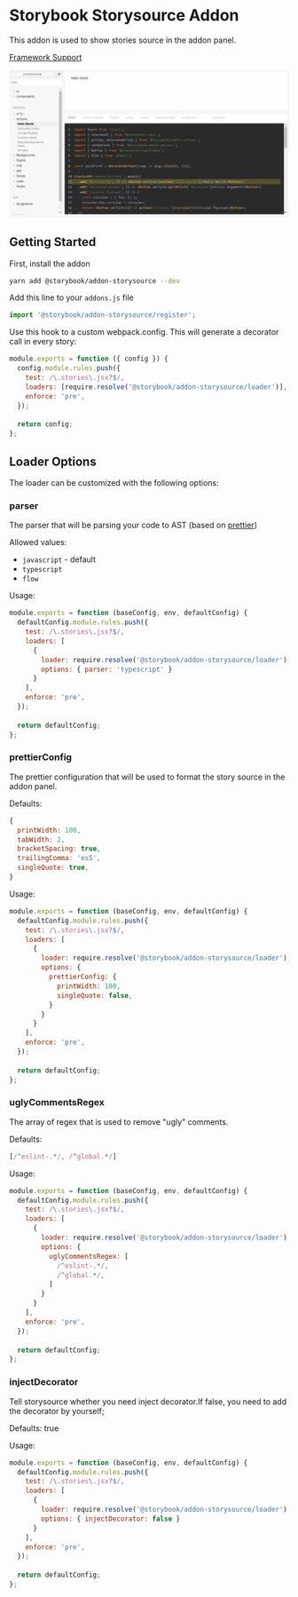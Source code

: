 # Storybook Storysource Addon

This addon is used to show stories source in the addon panel. 

[Framework Support](https://github.com/storybooks/storybook/blob/master/ADDONS_SUPPORT.md)

![Storysource Demo](demo.gif)

## Getting Started

First, install the addon

```sh
yarn add @storybook/addon-storysource --dev
```

Add this line to your `addons.js` file

```js
import '@storybook/addon-storysource/register';
```

Use this hook to a custom webpack.config. This will generate a decorator call in every story:

```js
module.exports = function ({ config }) {
  config.module.rules.push({
    test: /\.stories\.jsx?$/,
    loaders: [require.resolve('@storybook/addon-storysource/loader')],
    enforce: 'pre',
  });

  return config;
};
```

## Loader Options

The loader can be customized with the following options:

### parser
The parser that will be parsing your code to AST (based on [prettier](https://github.com/prettier/prettier/tree/master/src/language-js))

Allowed values:
* `javascript` - default
* `typescript`
* `flow`

Usage:

```js
module.exports = function (baseConfig, env, defaultConfig) {
  defaultConfig.module.rules.push({
    test: /\.stories\.jsx?$/,
    loaders: [
      {
        loader: require.resolve('@storybook/addon-storysource/loader'),
        options: { parser: 'typescript' }
      }
    ],
    enforce: 'pre',
  });

  return defaultConfig;
};
```

### prettierConfig

The prettier configuration that will be used to format the story source in the addon panel.

Defaults:
```js
{
  printWidth: 100,
  tabWidth: 2,
  bracketSpacing: true,
  trailingComma: 'es5',
  singleQuote: true,
}
```

Usage: 

```js
module.exports = function (baseConfig, env, defaultConfig) {
  defaultConfig.module.rules.push({
    test: /\.stories\.jsx?$/,
    loaders: [
      {
        loader: require.resolve('@storybook/addon-storysource/loader'),
        options: {
          prettierConfig: {
            printWidth: 100,
            singleQuote: false,
          }
        }
      }
    ],
    enforce: 'pre',
  });

  return defaultConfig;
};
```

### uglyCommentsRegex

The array of regex that is used to remove "ugly" comments.

Defaults:
```js
[/^eslint-.*/, /^global.*/]
```

Usage:

```js
module.exports = function (baseConfig, env, defaultConfig) {
  defaultConfig.module.rules.push({
    test: /\.stories\.jsx?$/,
    loaders: [
      {
        loader: require.resolve('@storybook/addon-storysource/loader'),
        options: {
          uglyCommentsRegex: [
            /^eslint-.*/, 
            /^global.*/,
          ]
        }
      }
    ],
    enforce: 'pre',
  });

  return defaultConfig;
};
```

### injectDecorator
Tell storysource whether you need inject decorator.If false, you need to add the decorator by yourself;

Defaults: true

Usage:

```js
module.exports = function (baseConfig, env, defaultConfig) {
  defaultConfig.module.rules.push({
    test: /\.stories\.jsx?$/,
    loaders: [
      {
        loader: require.resolve('@storybook/addon-storysource/loader'),
        options: { injectDecorator: false }
      }
    ],
    enforce: 'pre',
  });

  return defaultConfig;
};
```
